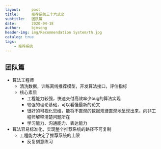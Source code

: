 ```yaml
---
layout:     post
title:      推荐系统三十六式之
subtitle:   团队篇
date:       2020-04-18
author:     bjmsong
header-img: img/Recommendation System/th.jpg
catalog: true
tags:
    - 推荐系统
---
```


## 团队篇

- 算法工程师
    - 清洗数据，训练离线推荐模型，开发算法接口，评估指标
    - 核心素质
        - 工程能力较强，快速交付高效率少bug的算法实现
        - 较强的理论基础，可以看懂最新的论文
        - 很好的可视化思维，能将不直观的数据规律直观地呈现出来，向非工程师解释清楚问题所在
        - 学习能力、沟通能力、表达能力
- 算法容易标准化，实现整个推荐系统的路径不可复制
    - 工程能力决定了推荐系统的上限
        - 反复刻意练习